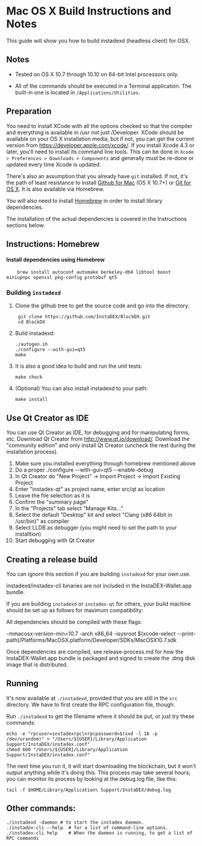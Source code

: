 Mac OS X Build Instructions and Notes
====================================
This guide will show you how to build instadexd (headless client) for OSX.

Notes
-----

* Tested on OS X 10.7 through 10.10 on 64-bit Intel processors only.

* All of the commands should be executed in a Terminal application. The
built-in one is located in `/Applications/Utilities`.

Preparation
-----------

You need to install XCode with all the options checked so that the compiler
and everything is available in /usr not just /Developer. XCode should be
available on your OS X installation media, but if not, you can get the
current version from https://developer.apple.com/xcode/. If you install
Xcode 4.3 or later, you'll need to install its command line tools. This can
be done in `Xcode > Preferences > Downloads > Components` and generally must
be re-done or updated every time Xcode is updated.

There's also an assumption that you already have `git` installed. If
not, it's the path of least resistance to install [Github for Mac](https://mac.github.com/)
(OS X 10.7+) or
[Git for OS X](https://code.google.com/p/git-osx-installer/). It is also
available via Homebrew.

You will also need to install [Homebrew](http://brew.sh) in order to install library
dependencies.

The installation of the actual dependencies is covered in the Instructions
sections below.

Instructions: Homebrew
----------------------

#### Install dependencies using Homebrew

        brew install autoconf automake berkeley-db4 libtool boost miniupnpc openssl pkg-config protobuf qt5

### Building `instadexd`

1. Clone the github tree to get the source code and go into the directory.

        git clone https://github.com/InstaDEX/BlockDX.git
        cd BlockDX

2.  Build instadexd:

        ./autogen.sh
        ./configure --with-gui=qt5
        make

3.  It is also a good idea to build and run the unit tests:

        make check

4.  (Optional) You can also install instadexd to your path:

        make install

Use Qt Creator as IDE
------------------------
You can use Qt Creator as IDE, for debugging and for manipulating forms, etc.
Download Qt Creator from http://www.qt.io/download/. Download the "community edition" and only install Qt Creator (uncheck the rest during the installation process).

1. Make sure you installed everything through homebrew mentioned above
2. Do a proper ./configure --with-gui=qt5 --enable-debug
3. In Qt Creator do "New Project" -> Import Project -> Import Existing Project
4. Enter "instadex-qt" as project name, enter src/qt as location
5. Leave the file selection as it is
6. Confirm the "summary page"
7. In the "Projects" tab select "Manage Kits..."
8. Select the default "Desktop" kit and select "Clang (x86 64bit in /usr/bin)" as compiler
9. Select LLDB as debugger (you might need to set the path to your installtion)
10. Start debugging with Qt Creator

Creating a release build
------------------------
You can ignore this section if you are building `instadexd` for your own use.

instadexd/instadex-cli binaries are not included in the InstaDEX-Wallet.app bundle.

If you are building `instadexd` or `instadex-qt` for others, your build machine should be set up
as follows for maximum compatibility:

All dependencies should be compiled with these flags:

 -mmacosx-version-min=10.7
 -arch x86_64
 -isysroot $(xcode-select --print-path)/Platforms/MacOSX.platform/Developer/SDKs/MacOSX10.7.sdk

Once dependencies are compiled, see release-process.md for how the InstaDEX-Wallet.app
bundle is packaged and signed to create the .dmg disk image that is distributed.

Running
-------

It's now available at `./instadexd`, provided that you are still in the `src`
directory. We have to first create the RPC configuration file, though.

Run `./instadexd` to get the filename where it should be put, or just try these
commands:

    echo -e "rpcuser=instadexrpc\nrpcpassword=$(xxd -l 16 -p /dev/urandom)" > "/Users/${USER}/Library/Application Support/InstaDEX/instadex.conf"
    chmod 600 "/Users/${USER}/Library/Application Support/InstaDEX/instadex.conf"

The next time you run it, it will start downloading the blockchain, but it won't
output anything while it's doing this. This process may take several hours;
you can monitor its process by looking at the debug.log file, like this:

    tail -f $HOME/Library/Application\ Support/InstaDEX/debug.log

Other commands:
-------

    ./instadexd -daemon # to start the instadex daemon.
    ./instadex-cli --help  # for a list of command-line options.
    ./instadex-cli help    # When the daemon is running, to get a list of RPC commands
